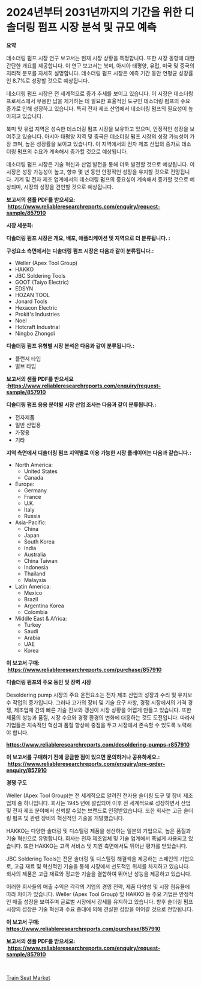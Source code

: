 <p><h1>2024년부터 2031년까지의 기간을 위한 디솔더링 펌프 시장 분석 및 규모 예측</h1></p><p><strong>요약</strong></p>
<p><p>데소더링 펌프 시장 연구 보고서는 현재 시장 상황을 특정합니다. 또한 시장 동향에 대한 간단한 개요를 제공합니다. 이 연구 보고서는 북미, 아시아 태평양, 유럽, 미국 및 중국의 지리적 분포를 자세히 설명합니다. 데소더링 펌프 시장은 예측 기간 동안 연평균 성장률인 8.7%로 성장할 것으로 예상됩니다.</p><p>데소더링 펌프 시장은 전 세계적으로 증가 추세를 보이고 있습니다. 이 시장은 데소더링 프로세스에서 무용한 납을 제거하는 데 필요한 효율적인 도구인 데소더링 펌프의 수요 증가로 인해 성장하고 있습니다. 특히 전자 제조 산업에서 데소더링 펌프의 필요성이 높아지고 있습니다.</p><p>북미 및 유럽 지역은 성숙한 데소더링 펌프 시장을 보유하고 있으며, 안정적인 성장을 보여주고 있습니다. 아시아 태평양 지역 및 중국은 데소더링 펌프 시장의 성장 가능성이 가장 크며, 높은 성장률을 보이고 있습니다. 이 지역에서의 전자 제조 산업의 증가로 데소더링 펌프의 수요가 계속해서 증가할 것으로 예상됩니다.</p><p>데소더링 펌프 시장은 기술 혁신과 산업 발전을 통해 더욱 발전할 것으로 예상됩니다. 이 시장은 성장 가능성이 높고, 향후 몇 년 동안 안정적인 성장을 유지할 것으로 전망됩니다. 기계 및 전자 제조 업계에서의 데소더링 펌프의 중요성이 계속해서 증가할 것으로 예상되며, 시장의 성장을 견인할 것으로 예상됩니다.</p></p>
<p><strong>보고서의 샘플 PDF를 받으세요: &nbsp;<a href="https://www.reliableresearchreports.com/enquiry/request-sample/857910">https://www.reliableresearchreports.com/enquiry/request-sample/857910</a></strong></p>
<p><strong>시장 세분화:</strong></p>
<p><strong> 디솔더링 펌프 시장은 개요, 배포, 애플리케이션 및 지역으로 더 분류됩니다. :</strong></p>
<p><strong>구성요소 측면에서는 디솔더링 펌프 시장은 다음과 같이 분류됩니다.:</strong></p>
<p><ul><li>Weller (Apex Tool Group)</li><li>HAKKO</li><li>JBC Soldering Tools</li><li>GOOT (Taiyo Electric)</li><li>EDSYN</li><li>HOZAN TOOL</li><li>Jonard Tools</li><li>Hexacon Electric</li><li>Prokit's Industries</li><li>Noel</li><li>Hotcraft Industrial</li><li>Ningbo Zhongdi</li></ul></p>
<p><strong> 디솔더링 펌프 유형별 시장 분석은 다음과 같이 분류됩니다.:</strong></p>
<p><ul><li>플런저 타입</li><li>벌브 타입</li></ul></p>
<p><strong>보고서의 샘플 PDF를 받으세요 :<a href="https://www.reliableresearchreports.com/enquiry/request-sample/857910">https://www.reliableresearchreports.com/enquiry/request-sample/857910</a></strong></p>
<p><strong> 디솔더링 펌프 응용 분야별 시장 산업 조사는 다음과 같이 분류됩니다.:</strong></p>
<p><ul><li>전자제품</li><li>일반 산업용</li><li>가정용</li><li>기타</li></ul></p>
<p><strong>지역 측면에서 디솔더링 펌프 지역별로 이용 가능한 시장 플레이어는 다음과 같습니다.:</strong></p>
<p><ul>
    <li>
        North America:
        <ul>
            <li>United States</li>
            <li>Canada</li>
        </ul>
    </li>
    <li>
        Europe:
        <ul>
            <li>Germany</li>
            <li>France</li>
            <li>U.K.</li>
            <li>Italy</li>
            <li>Russia</li>
        </ul>
    </li>
    <li>
        Asia-Pacific:
        <ul>
            <li>China</li>
            <li>Japan</li>
            <li>South Korea</li>
            <li>India</li>
            <li>Australia</li>
            <li>China Taiwan</li>
            <li>Indonesia</li>
            <li>Thailand</li>
            <li>Malaysia</li>
        </ul>
    </li>
    <li>
        Latin America:
        <ul>
            <li>Mexico</li>
            <li>Brazil</li>
            <li>Argentina Korea</li>
            <li>Colombia</li>
        </ul>
    </li>
    <li>
        Middle East & Africa:
        <ul>
            <li>Turkey</li>
            <li>Saudi</li>
            <li>Arabia</li>
            <li>UAE</li>
            <li>Korea</li>
        </ul>
    </li>
    </ul></p>
<p><strong>이 보고서 구매: &nbsp;<a href="https://www.reliableresearchreports.com/purchase/857910">https://www.reliableresearchreports.com/purchase/857910</a></strong></p>
<p><strong>디솔더링 펌프의 주요 동인 및 장벽 시장</strong></p>
<p><p>Desoldering pump 시장의 주요 운전요소는 전자 제조 산업의 성장과 수리 및 유지보수 작업의 증가입니다. 그러나 고가의 장비 및 기술 요구 사항, 경쟁 시장에서의 가격 경쟁, 제조업체 간의 빠른 기술 진보와 갱신이 시장 상황을 어렵게 만들고 있습니다. 또한 제품의 성능과 품질, 시장 수요와 경쟁 환경의 변화에 대응하는 것도 도전입니다. 따라서 기업들은 지속적인 혁신과 품질 향상에 중점을 두고 시장에서 존속할 수 있도록 노력해야 합니다.</p></p>
<p><strong><a href="https://www.reliableresearchreports.com/desoldering-pumps-r857910">https://www.reliableresearchreports.com/desoldering-pumps-r857910</a></strong></p>
<p><strong>이 보고서를 구매하기 전에 궁금한 점이 있으면 문의하거나 공유하세요.: &nbsp;<a href="https://www.reliableresearchreports.com/enquiry/pre-order-enquiry/857910">https://www.reliableresearchreports.com/enquiry/pre-order-enquiry/857910</a></strong></p>
<p><strong>경쟁 구도</strong></p>
<p><p>Weller (Apex Tool Group)는 전 세계적으로 알려진 전자용 솔더링 도구 및 장비 제조업체 중 하나입니다. 회사는 1945 년에 설립되어 이후 전 세계적으로 성장하면서 산업 및 전자 제조 분야에서 신뢰할 수있는 브랜드로 인정받았습니다. 또한 회사는 고급 솔더링 펌프 및 관련 장비의 혁신적인 기술을 개발했습니다.</p><p>HAKKO는 다양한 솔더링 및 디스틸링 제품을 생산하는 일본의 기업으로, 높은 품질과 기술 혁신으로 유명합니다. 회사는 전자 제조업체 및 기술 업계에서 폭넓게 사용되고 있습니다. 또한 HAKKO는 고객 서비스 및 지원 측면에서도 뛰어난 평가를 받았습니다.</p><p>JBC Soldering Tools는 전문 솔더링 및 디스틸링 해결책을 제공하는 스페인의 기업으로, 고급 재료 및 혁신적인 기술을 통해 시장에서 선도적인 위치를 차지하고 있습니다. 회사의 제품은 고급 재료와 정교한 기술을 결합하여 뛰어난 성능을 제공하고 있습니다.</p><p>이러한 회사들의 매출 수익은 각각의 기업의 경영 전략, 제품 다양성 및 시장 점유율에 따라 차이가 있습니다. Weller (Apex Tool Group) 및 HAKKO 등 주요 기업은 안정적인 매출 성장을 보여주며 글로벌 시장에서 강세를 유지하고 있습니다. 향후 솔더링 펌프 시장의 성장은 기술 혁신과 수요 증대에 의해 견실한 성장을 이어갈 것으로 전망됩니다.</p></p>
<p><strong>이 보고서 구매: &nbsp; <a href="https://www.reliableresearchreports.com/purchase/857910">https://www.reliableresearchreports.com/purchase/857910</a></strong></p>
<p><strong>보고서의 샘플 PDF를 받으세요: &nbsp;<a href="https://www.reliableresearchreports.com/enquiry/request-sample/857910">https://www.reliableresearchreports.com/enquiry/request-sample/857910</a></strong><strong></strong></p>
<p>&nbsp;</p>
<p><p><a href="https://github.com/BryceTownsendr/Market-Research-Report-List-4/blob/main/train-seat-market.md">Train Seat Market</a></p></p>